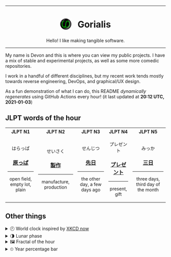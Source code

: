 ***

<h1 align="center">
<sub>
    <img src="readme/resources/avatar.png" height="36">
</sub>
&nbsp;
Gorialis
</h1>
<p align="center">
Hello! I like making tangible software.
</p>

***

My name is Devon and this is where you can view my public projects. I have a mix of stable and experimental projects, as well as some more comedic repositories.

I work in a handful of different disciplines, but my recent work tends mostly towards reverse engineering, DevOps, and graphical/UX design.

As a fun demonstration of what I can do, this README *dynamically regenerates* using GitHub Actions every hour! (it last updated at **20:12 UTC, 2021-01-03**)

<h2>JLPT words of the hour</h2>
<table>
    <tr>
        <th>JLPT N1</th>
        <th>JLPT N2</th>
        <th>JLPT N3</th>
        <th>JLPT N4</th>
        <th>JLPT N5</th>
    </tr>
    <tr>
        <td>
            <p align="center">はらっぱ</p>
            <h3 align="center"><b><a href="https://jisho.org/search/%E5%8E%9F%E3%81%A3%E3%81%B1">原っぱ</a></b></h3>
            <hr>
            <p align="center">open field,<wbr> empty lot,<wbr> plain</p>
        </td>
        <td>
            <p align="center">せいさく</p>
            <h3 align="center"><b><a href="https://jisho.org/search/%E8%A3%BD%E4%BD%9C">製作</a></b></h3>
            <hr>
            <p align="center">manufacture,<wbr> production</p>
        </td>
        <td>
            <p align="center">せんじつ</p>
            <h3 align="center"><b><a href="https://jisho.org/search/%E5%85%88%E6%97%A5">先日</a></b></h3>
            <hr>
            <p align="center">the other day,<wbr> a few days ago</p>
        </td>
        <td>
            <p align="center">プレゼント</p>
            <h3 align="center"><b><a href="https://jisho.org/search/%E3%83%97%E3%83%AC%E3%82%BC%E3%83%B3%E3%83%88">プレゼント</a></b></h3>
            <hr>
            <p align="center">present,<wbr> gift</p>
        </td>
        <td>
            <p align="center">みっか</p>
            <h3 align="center"><b><a href="https://jisho.org/search/%E4%B8%89%E6%97%A5">三日</a></b></h3>
            <hr>
            <p align="center">three days,<wbr> third day of the month</p>
        </td>
    </tr>
</table>

<h2>Other things</h2>
<details>
<summary>🕗  World clock inspired by <a href="https://xkcd.com/now">XKCD now</a></summary>

> <img src="generated/now.png" width="512">

</details>
<details>
<summary>🌗 Lunar phase</summary>

The moon is approximately 70.32% through its phase (Last Quarter).

</details>
<details>
<summary>&#x1f5bc; Fractal of the hour</summary>

> <img src="generated/fractal.png" width="512">

</details>
<details>
<summary>&#x23f2; Year percentage bar</summary>
<pre><code>2021 [▁▁▁▁▁▁▁▁▁▁▁▁▁▁▁▁▁▁▁▁] 0.78%</code></pre>
</details>
